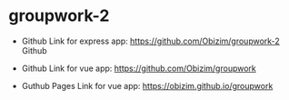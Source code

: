 # groupwork-2

- Github Link for express app: https://github.com/Obizim/groupwork-2
Github 

- Github Link for vue app: https://github.com/Obizim/groupwork

- Guthub Pages Link for vue app: https://obizim.github.io/groupwork